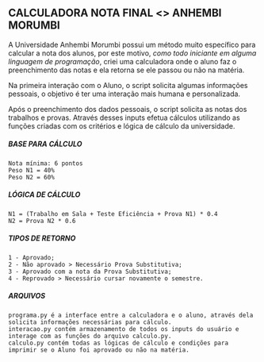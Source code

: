 <h2> CALCULADORA NOTA FINAL <> ANHEMBI MORUMBI </h2>

A Universidade Anhembi Morumbi possui um método muito específico para calcular a nota dos alunos, por este motivo, <i>como todo iniciante em alguma linguagem de programação</i>, criei uma calculadora onde o aluno faz o preenchimento das notas e ela retorna se ele passou ou não na matéria. 

Na primeira interação com o Aluno, o script solicita algumas informações pessoais, o objetivo é ter uma interação mais humana e personalizada. 

Após o preenchimento dos dados pessoais, o script solicita as notas dos trabalhos e provas. Através desses inputs efetua cálculos utilizando as funções criadas com os critérios e lógica de cálculo da universidade.
	
<h5>BASE PARA CÁLCULO</h5>

	Nota mínima: 6 pontos 
	Peso N1 = 40% 
	Peso N2 = 60%  

<h5>LÓGICA DE CÁLCULO</h5>  


	N1 = (Trabalho em Sala + Teste Eficiência + Prova N1) * 0.4 
	N2 = Prova N2 * 0.6

<h5>TIPOS DE RETORNO</h5> 

	1 - Aprovado;
	2 - Não aprovado > Necessário Prova Substitutiva; 
	3 - Aprovado com a nota da Prova Substitutiva; 
	4 - Reprovado > Necessário cursar novamente o semestre. 

<h5>ARQUIVOS</h5>

	programa.py é a interface entre a calculadora e o aluno, através dela solicita informações necessárias para cálculo. 
	interacao.py contém armazenamento de todos os inputs do usuário e interage com as funções do arquivo calculo.py. 
	calculo.py contém todas as lógicas de cálculo e condições para imprimir se o Aluno foi aprovado ou não na matéria. 


 
